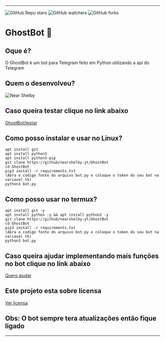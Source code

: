 <hr>

![GitHub Repo stars](https://img.shields.io/github/stars/nearshelby-yt/GhostBot?style=for-the-badge)
![GitHub watchers](https://img.shields.io/github/watchers/nearshelby-yt/GhostBot?style=for-the-badge)
![GitHub forks](https://img.shields.io/github/forks/nearshelby-yt/GhostBot?style=for-the-badge)

<h1>GhostBot 👻</h1>
<h2>Oque é?</h2>
<p>O GhostBot é um bot para Telegram feito em Python utilizando a api do Telegram</p>
<h2>Quem o desenvolveu?</h2>

![Near Shelby](https://github.com/nearshelby-yt/)
<h2>Caso queira testar clique no link abaixo</h2>

[GhostBot/testar](https://t.me/ghostvd_bot)
<h2>Como posso instalar e usar no Linux?</h2>

```
apt install git
apt install python3
apt install python3-pip
git clone https://github/nearshelby-yt/GhostBot
cd GhostBot
pip3 install -r requirements.txt
(Abra o codigo fonte do arquivo bot.py e coloque o token do seu bot na variavel tk)
python3 bot.py
```

<h2>Como posso usar no termux?</h2>

```
apt install git -y
apt install python -y && apt install python2 -y
git clone https://github/nearshelby-yt/GhostBot
cd GhostBot
pip3 install -r requirements.txt
(Abra o codigo fonte do arquivo bot.py e coloque o token do seu bot na variavel tk)
python3 bot.py
```
<h2>Caso queira ajudar implementando mais funções no bot clique no link abaixo</h2>

[Quero ajudar](https://github.com/nearshelby-yt/GhostBot/blob/main/CONTRIBUTING.md)

<h2>Este projeto esta sobre licensa</h2>

[Ver licensa]()
<h2>Obs: O bot sempre tera atualizações então fique ligado</h2>
<hr>
